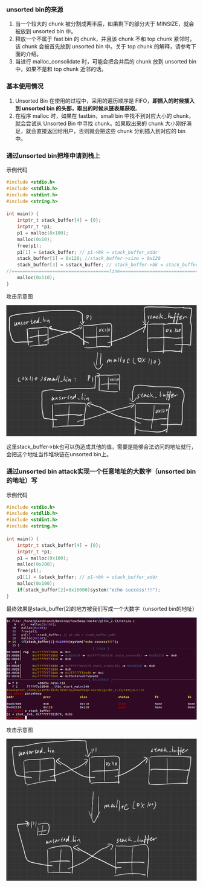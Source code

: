 ### unsorted bin的来源

1. 当一个较大的 chunk 被分割成两半后，如果剩下的部分大于 MINSIZE，就会被放到 unsorted bin 中。
2. 释放一个不属于 fast bin 的 chunk，并且该 chunk 不和 top chunk 紧邻时，该 chunk 会被首先放到 unsorted bin 中。关于 top chunk 的解释，请参考下面的介绍。
3. 当进行 malloc_consolidate 时，可能会把合并后的 chunk 放到 unsorted bin 中，如果不是和 top chunk 近邻的话。

### 基本使用情况

1. Unsorted Bin 在使用的过程中，采用的遍历顺序是 FIFO，**即插入的时候插入到 unsorted bin 的头部，取出的时候从链表尾获取**。
2. 在程序 malloc 时，如果在 fastbin，small bin 中找不到对应大小的 chunk，就会尝试从 Unsorted Bin 中寻找 chunk。如果取出来的 chunk 大小刚好满足，就会直接返回给用户，否则就会把这些 chunk 分别插入到对应的 bin 中。



### 通过unsorted bin把堆申请到栈上

示例代码

```c
#include <stdio.h>
#include <stdlib.h>
#include <stdint.h>
#include <string.h>

int main() {
	intptr_t stack_buffer[4] = {0};
	intptr_t *p1;
	p1 = malloc(0x100);
	malloc(0x10);
	free(p1);
	p1[1] = &stack_buffer; // p1->bk = stack_buffer_addr
	stack_buffer[1] = 0x120; //stack_buffer->size = 0x120
	stack_buffer[3] = &stack_buffer; // stack_buffer->bk = stack_buffer_addr	
//====================================line=====================================
	malloc(0x110);
}
```

攻击示意图

![](1.png)



这里stack_buffer->bk也可以伪造成其他的值，需要是能够合法访问的地址就行，会把这个地址当作堆块链在unsorted bin上。



### 通过unsorted bin attack实现一个任意地址的大数字（unsorted bin的地址）写

示例代码

```c
#include <stdio.h>
#include <stdlib.h>
#include <stdint.h>
#include <string.h>

int main() {
	intptr_t stack_buffer[4] = {0};
	intptr_t *p1;
	p1 = malloc(0x100);
	malloc(0x200);
	free(p1);
	p1[1] = &stack_buffer; // p1->bk = stack_buffer_addr
	malloc(0x100);
	if(stack_buffer[2]>0x10000)system("echo success!!!");
}
```

最终效果是stack_buffer[2]的地方被我们写成一个大数字（unsorted bin的地址）

![](2.png)

攻击示意图

![](3.png)